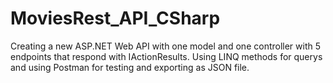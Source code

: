 # MoviesRest_API_CSharp
Creating a new ASP.NET Web API with one model and one controller with 5 endpoints that respond with IActionResults.  Using LINQ methods for querys and  using Postman for testing and exporting as JSON file.
